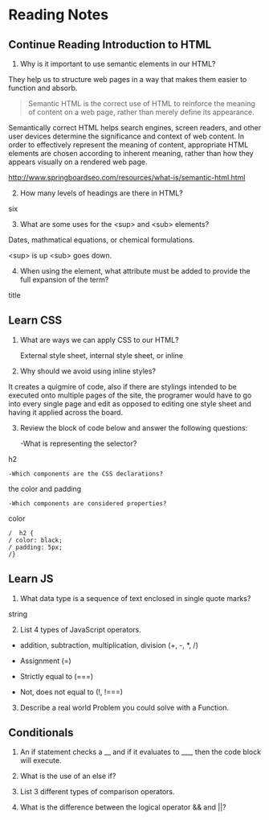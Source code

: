 # Reading Notes

## Continue Reading Introduction to HTML

1. Why is it important to use semantic elements in our HTML?

They help us to structure web pages in a way that makes them easier to function and absorb. 

>Semantic HTML is the correct use of HTML to reinforce the meaning of content on a web page, rather than merely define its appearance.

Semantically correct HTML helps search engines, screen readers, and other user devices determine the significance and context of web content. In order to effectively represent the meaning of content, appropriate HTML elements are chosen according to inherent meaning, rather than how they appears visually on a rendered web page.

http://www.springboardseo.com/resources/what-is/semantic-html.html

2. How many levels of headings are there in HTML?

six

3. What are some uses for the \<sup> and \<sub> elements?

Dates, mathmatical equations, or chemical formulations. 

\<sup> is up \<sub> goes down.

4. When using the <abbr> element, what attribute must be added to provide the full expansion of the term?

title

## Learn CSS 

1. What are ways we can apply CSS to our HTML?

    External style sheet, internal style sheet, or inline

2. Why should we avoid using inline styles?

It creates a quigmire of code, also if there are stylings intended to be executed onto multiple pages of the site, the programer would have to go into every single page and edit as opposed to editing one style sheet and having it applied across the board. 

3. Review the block of code below and answer the following questions:

    -What is representing the selector?

h2

    -Which components are the CSS declarations?

the color and padding

    -Which components are considered properties?

color 


    /  h2 {
    / color: black;
    / padding: 5px;
    /}


  ## Learn JS  
    
1. What data type is a sequence of text enclosed in single quote marks?

string

2. List 4 types of JavaScript operators.

- addition, subtraction, multiplication, division (+, -, *, /)

- Assignment (=)

- Strictly equal to (===)

- Not, does not equal to (!, !===)

3. Describe a real world Problem you could solve with a Function.




## Conditionals

1. An if statement checks a __ and if it evaluates to ___, then the code block will execute.



2. What is the use of an else if?



3. List 3 different types of comparison operators.



4. What is the difference between the logical operator && and ||?